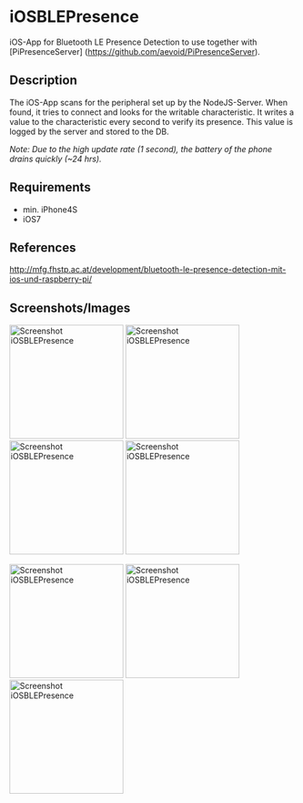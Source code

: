 iOSBLEPresence
==============

iOS-App for Bluetooth LE Presence Detection to use together with [PiPresenceServer]
(https://github.com/aevoid/PiPresenceServer).

Description
-----------
The iOS-App scans for the peripheral set up by the NodeJS-Server. When found, it tries to connect 
and looks for the writable characteristic. It writes a value to the characteristic every second to
verify its presence. This value is logged by the server and stored to the DB.

*Note: Due to the high update rate (1 second), the battery of the phone drains quickly (~24 hrs).*

Requirements
------------
* min. iPhone4S
* iOS7

References
----------
http://mfg.fhstp.ac.at/development/bluetooth-le-presence-detection-mit-ios-und-raspberry-pi/

Screenshots/Images
------------------
<p><a href="http://mfg.fhstp.ac.at/cms/wp-content/uploads/2014/02/Foto-26.02.14-08-56-34.png"><img src="http://mfg.fhstp.ac.at/cms/wp-content/uploads/2014/02/Foto-26.02.14-08-56-34.png" alt="Screenshot iOSBLEPresence" width="200"></a>
<a href="http://mfg.fhstp.ac.at/cms/wp-content/uploads/2014/02/Foto-26.02.14-08-56-51.png"><img src="http://mfg.fhstp.ac.at/cms/wp-content/uploads/2014/02/Foto-26.02.14-08-56-51.png" alt="Screenshot iOSBLEPresence" width="200"></a>
<a href="http://mfg.fhstp.ac.at/cms/wp-content/uploads/2014/02/Foto-26.02.14-11-26-35.png"><img src="http://mfg.fhstp.ac.at/cms/wp-content/uploads/2014/02/Foto-26.02.14-11-26-35.png" alt="Screenshot iOSBLEPresence" width="200"></a>
<a href="http://mfg.fhstp.ac.at/cms/wp-content/uploads/2014/02/Foto-26.02.14-11-26-40.png"><img src="http://mfg.fhstp.ac.at/cms/wp-content/uploads/2014/02/Foto-26.02.14-11-26-40.png" alt="Screenshot iOSBLEPresence" width="200"></a>

<a href="http://mfg.fhstp.ac.at/cms/wp-content/uploads/2014/02/Foto-26.02.14-11-33-44.png"><img src="http://mfg.fhstp.ac.at/cms/wp-content/uploads/2014/02/Foto-26.02.14-11-33-44.png" alt="Screenshot iOSBLEPresence" width="200"></a>
<a href="http://mfg.fhstp.ac.at/cms/wp-content/uploads/2014/02/Foto-26.02.14-11-33-22.png"><img src="http://mfg.fhstp.ac.at/cms/wp-content/uploads/2014/02/Foto-26.02.14-11-33-22.png" alt="Screenshot iOSBLEPresence" width="200"></a>
<a href="http://mfg.fhstp.ac.at/cms/wp-content/uploads/2014/02/Foto-26.02.14-11-32-28.png"><img src="http://mfg.fhstp.ac.at/cms/wp-content/uploads/2014/02/Foto-26.02.14-11-32-28.png" alt="Screenshot iOSBLEPresence" width="200"></a>
</p>
